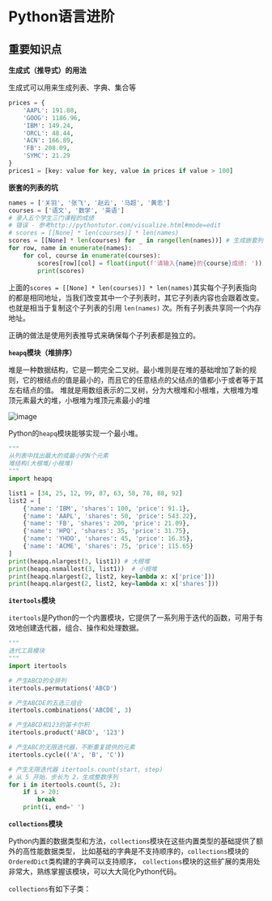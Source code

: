 # Python语言进阶

## 重要知识点

**生成式（推导式）的用法**

生成式可以用来生成列表、字典、集合等
```python
prices = {
    'AAPL': 191.88,
    'GOOG': 1186.96,
    'IBM': 149.24,
    'ORCL': 48.44,
    'ACN': 166.89,
    'FB': 208.09,
    'SYMC': 21.29
}
prices1 = [key: value for key, value in prices if value > 100]
```

**嵌套的列表的坑**

```python
names = ['关羽', '张飞', '赵云', '马超', '黄忠']
courses = ['语文', '数学', '英语']
# 录入五个学生三门课程的成绩
# 错误 - 参考http://pythontutor.com/visualize.html#mode=edit
# scores = [[None] * len(courses)] * len(names)
scores = [[None] * len(courses) for _ in range(len(names))] # 生成嵌套列表，其中[None] * len(courses)是对[None]列表内容重复k次
for row, name in enumerate(names):
    for col, course in enumerate(courses):
        scores[row][col] = float(input(f'请输入{name}的{course}成绩: '))
        print(scores)
```
上面的`scores = [[None] * len(courses)] * len(names)`其实每个子列表指向的都是相同地址，当我们改变其中一个子列表时，其它子列表内容也会跟着改变。
也就是相当于复制这个子列表的引用 `len(names)` 次。所有子列表共享同一个内存地址。

正确的做法是使用列表推导式来确保每个子列表都是独立的。

**`heapq`模块（堆排序）** 

堆是一种数据结构，它是一颗完全二叉树。最小堆则是在堆的基础增加了新的规则，它的根结点的值是最小的，而且它的任意结点的父结点的值都小于或者等于其左右结点的值。
堆就是用数组表示的二叉树，分为大根堆和小根堆，大根堆为堆顶元素最大的堆，小根堆为堆顶元素最小的堆


![image](https://github.com/user-attachments/assets/4810f7ea-d96a-440e-b439-62eeda5a0030)

Python的`heapq`模块能够实现一个最小堆。

```python
"""
从列表中找出最大的或最小的N个元素
堆结构(大根堆/小根堆)
"""
import heapq

list1 = [34, 25, 12, 99, 87, 63, 58, 78, 88, 92]
list2 = [
    {'name': 'IBM', 'shares': 100, 'price': 91.1},
    {'name': 'AAPL', 'shares': 50, 'price': 543.22},
    {'name': 'FB', 'shares': 200, 'price': 21.09},
    {'name': 'HPQ', 'shares': 35, 'price': 31.75},
    {'name': 'YHOO', 'shares': 45, 'price': 16.35},
    {'name': 'ACME', 'shares': 75, 'price': 115.65}
]
print(heapq.nlargest(3, list1)) # 大根堆
print(heapq.nsmallest(3, list1))  # 小根堆
print(heapq.nlargest(2, list2, key=lambda x: x['price']))
print(heapq.nlargest(2, list2, key=lambda x: x['shares']))
```

**`itertools`模块**

`itertools`是Python的一个内置模块，它提供了一系列用于迭代的函数，可用于有效地创建迭代器，组合、操作和处理数据。

```python
"""
迭代工具模块
"""
import itertools

# 产生ABCD的全排列
itertools.permutations('ABCD')

# 产生ABCDE的五选三组合
itertools.combinations('ABCDE', 3)

# 产生ABCD和123的笛卡尔积
itertools.product('ABCD', '123')

# 产生ABC的无限迭代器，不断重复提供的元素
itertools.cycle(('A', 'B', 'C'))

# 产生无限迭代器 itertools.count(start, step)
# 从 5 开始，步长为 2，生成整数序列
for i in itertools.count(5, 2):
    if i > 20:
        break
    print(i, end=' ')
```

**`collections`模块**

Python内置的数据类型和方法，`collections`模块在这些内置类型的基础提供了额外的高性能数据类型，
比如基础的字典是不支持顺序的，`collections`模块的`OrderedDict`类构建的字典可以支持顺序，
`collections`模块的这些扩展的类用处非常大，熟练掌握该模块，可以大大简化Python代码。

`collections`有如下子类：




